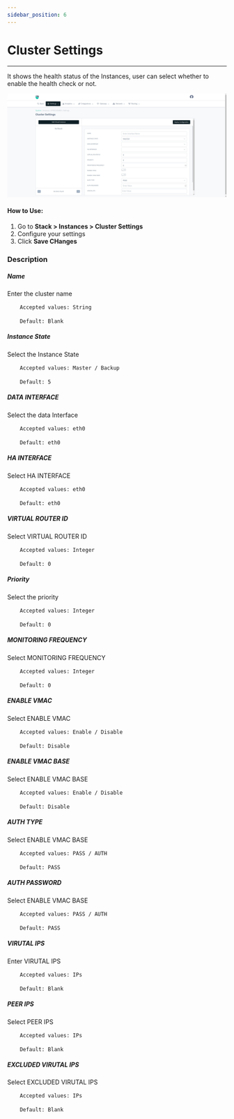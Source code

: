 ```yaml
---
sidebar_position: 6
---
```


# Cluster Settings

---
It shows the health status of the Instances, user can select whether to enable the health check or not.

![Monitor](/img/platform/v8/docs/cluster_settings.png)  

#### How to Use:

1. Go to **Stack > Instances  > Cluster Settings**
2. Configure your settings
3. Click **Save CHanges**

### Description

##### Name

Enter the cluster name

```
    Accepted values: String

    Default: Blank
```


##### Instance State

Select the Instance State

```
    Accepted values: Master / Backup

    Default: 5
```


##### DATA INTERFACE

Select the data Interface

```
    Accepted values: eth0

    Default: eth0
```


##### HA INTERFACE

Select HA INTERFACE

```
    Accepted values: eth0

    Default: eth0
```


##### VIRTUAL ROUTER ID

Select VIRTUAL ROUTER ID

```
    Accepted values: Integer

    Default: 0
```


##### Priority

Select the priority

```
    Accepted values: Integer

    Default: 0
```


##### MONITORING FREQUENCY

Select MONITORING FREQUENCY

```
    Accepted values: Integer

    Default: 0
```


##### ENABLE VMAC

Select ENABLE VMAC

```
    Accepted values: Enable / Disable 

    Default: Disable
```


##### ENABLE VMAC BASE

Select ENABLE VMAC BASE

```
    Accepted values: Enable / Disable 

    Default: Disable
```


##### AUTH TYPE

Select ENABLE VMAC BASE

```
    Accepted values: PASS / AUTH

    Default: PASS
```


##### AUTH PASSWORD

Select ENABLE VMAC BASE

```
    Accepted values: PASS / AUTH

    Default: PASS
```


##### VIRUTAL IPS

Enter VIRUTAL IPS

```
    Accepted values: IPs

    Default: Blank
```


##### PEER IPS

Select PEER IPS

```
    Accepted values: IPs

    Default: Blank
```


##### EXCLUDED VIRUTAL IPS

Select EXCLUDED VIRUTAL IPS

```
    Accepted values: IPs

    Default: Blank
```






